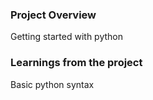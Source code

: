 ### Project Overview

 Getting started with python


### Learnings from the project

 Basic python syntax


